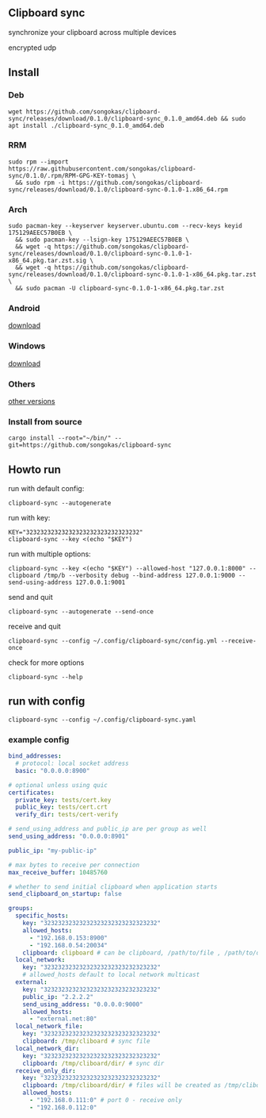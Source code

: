 ## Clipboard sync

synchronize your clipboard across multiple devices

encrypted udp

## Install

### Deb

```
wget https://github.com/songokas/clipboard-sync/releases/download/0.1.0/clipboard-sync_0.1.0_amd64.deb && sudo apt install ./clipboard-sync_0.1.0_amd64.deb
```
### RRM

```
sudo rpm --import https://raw.githubusercontent.com/songokas/clipboard-sync/0.1.0/.rpm/RPM-GPG-KEY-tomasj \
  && sudo rpm -i https://github.com/songokas/clipboard-sync/releases/download/0.1.0/clipboard-sync-0.1.0-1.x86_64.rpm
```

### Arch

```
sudo pacman-key --keyserver keyserver.ubuntu.com --recv-keys keyid 175129AEEC57B0EB \
  && sudo pacman-key --lsign-key 175129AEEC57B0EB \
  && wget -q https://github.com/songokas/clipboard-sync/releases/download/0.1.0/clipboard-sync-0.1.0-1-x86_64.pkg.tar.zst.sig \
  && wget -q https://github.com/songokas/clipboard-sync/releases/download/0.1.0/clipboard-sync-0.1.0-1-x86_64.pkg.tar.zst \
  && sudo pacman -U clipboard-sync-0.1.0-1-x86_64.pkg.tar.zst
```

### Android

[download](https://github.com/songokas/clipboard-sync/releases/download/0.1.0/clipboard-sync-android_0.1.0.apk)

### Windows

[download](https://github.com/songokas/clipboard-sync/releases/download/0.1.0/clipboard-sync-0.1.0-x86_64.msi)


### Others

[other versions](https://github.com/songokas/clipboard-sync/releases/tag/0.1.0)

### Install from source

```
cargo install --root="~/bin/" --git=https://github.com/songokas/clipboard-sync
```

## Howto run

run with default config:

```
clipboard-sync --autogenerate
```

run with key:

```
KEY="32323232323232323232323232323232"
clipboard-sync --key <(echo "$KEY")
```

run with multiple options:

```
clipboard-sync --key <(echo "$KEY") --allowed-host "127.0.0.1:8000" --clipboard /tmp/b --verbosity debug --bind-address 127.0.0.1:9000 --send-using-address 127.0.0.1:9001
```

send and quit

```
clipboard-sync --autogenerate --send-once
```

receive and quit

```
clipboard-sync --config ~/.config/clipboard-sync/config.yml --receive-once
```

check for more options 

```
clipboard-sync --help
```

## run with config 

```
clipboard-sync --config ~/.config/clipboard-sync.yaml
```

### example config

```yaml
bind_addresses:
  # protocol: local socket address
  basic: "0.0.0.0:8900"

# optional unless using quic
certificates:
  private_key: tests/cert.key
  public_key: tests/cert.crt
  verify_dir: tests/cert-verify

# send_using_address and public_ip are per group as well
send_using_address: "0.0.0.0:8901"

public_ip: "my-public-ip"

# max bytes to receive per connection
max_receive_buffer: 10485760

# whether to send initial clipboard when application starts
send_clipboard_on_startup: false

groups:
  specific_hosts:
    key: "32323232323232323232323232323232"
    allowed_hosts:
      - "192.168.0.153:8900"
      - "192.168.0.54:20034"
    clipboard: clipboard # can be clipboard, /path/to/file , /path/to/directory/
  local_network: 
    key: "32323232323232323232323232323232"
    # allowed_hosts default to local network multicast
  external:
    key: "32323232323232323232323232323232"
    public_ip: "2.2.2.2"
    send_using_address: "0.0.0.0:9000"
    allowed_hosts:
      - "external.net:80"
  local_network_file: 
    key: "32323232323232323232323232323232"
    clipboard: /tmp/cliboard # sync file
  local_network_dir:
    key: "32323232323232323232323232323232"
    clipboard: /tmp/cliboard/dir/ # sync dir
  receive_only_dir:
    key: "32323232323232323232323232323232"
    clipboard: /tmp/cliboard/dir/ # files will be created as /tmp/cliboard/dir/192.168.0.111
    allowed_hosts:
      - "192.168.0.111:0" # port 0 - receive only
      - "192.168.0.112:0"
```







